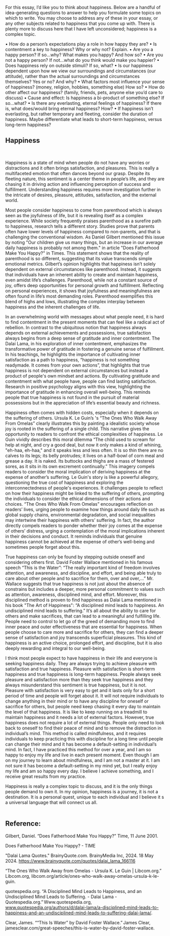 For this essay, I’d like you to think about happiness.  Below are a handful of idea-generating questions to answer to help you formulate some topics on which to write. 
You may choose to address any of these in your essay, or any other subjects related to happiness that you come up with. 
There is plenty more to discuss here that I have left unconsidered; happiness is a complex topic.

•	How do a person’s expectations play a role in how happy they are?
•	Is contentment a key to happiness? Why or why not? Explain.
•	Are you a happy person? If so…why? What makes you happy? And how so?
•	Are you not a happy person? If not…what do you think would make you happier?
•	Does happiness rely on outside stimuli? If so, what?
•	Is our happiness dependent upon how we view our surroundings and circumstances (our attitude), rather than the actual surroundings and circumstances themselves? Yes or no? And why?
•	What factors most influence your sense of happiness? (money, religion, hobbies, something else) How so?
•	How do other affect our happiness? (family, friends, pets, anyone else you’d care to discuss)
•	Cause and effect: Is happiness a bi-product of something else? If so…what?
•	Is there any everlasting, eternal feelings of happiness? If there is, what does/would bring eternal happiness? How?
•	If happiness isn’t everlasting, but rather temporary and fleeting, consider the duration of happiness. Maybe differentiate what leads to short-term happiness, versus long-term happiness?

## Happiness 
<br>

Happiness is a state of mind when people do not have any worries or distractions and it often brings satisfaction, and pleasures. This is really a multifaceted emotion that often dances beyond our grasp. Despite its fleeting nature, this sentiment is a center theme in people’s life, and they are chasing it in driving action and influencing perception of success and fulfillment. Understanding happiness requires more investigation further in the intricate of desires, pleasure, attitudes, satisfaction, and the external world. <br>

Most people consider happiness to come from parenthood which is always seen as the joyfulness of life, but it is revealing itself as a complex experience. While society frequently praises parenthood as a surefire path to happiness, research tells a different story. Studies prove that parents often have lower levels of happiness compared to non-parents, and that is challenging the conventional wisdom. As Daniel Gilbert mentioned this issue by noting "Our children give us many things, but an increase in our average daily happiness is probably not among them." in article "Does Fatherhood Make You Happy?" in Times. This statement shows that the reality of parenthood is so different, suggesting that its value transcends simple emotional metrics. Gilbert’s opinion highlights that happiness isn’t solely dependent on external circumstances like parenthood. Instead, it suggests that individuals have an inherent ability to create and maintain happiness, even amidst life’s challenges. Parenthood, while not a constant source of joy, offers deep opportunities for personal growth and fulfillment. Reflecting on personal experiences, it shows that joyfulness and meaningfulness are often found in life’s most demanding roles. Parenthood exemplifies this blend of highs and lows, illustrating the complex interplay between happiness and the inherent challenges of life. <br>

In an overwhelming world with messages about what people need, it is hard to find contentment in the present moments that can feel like a radical act of rebellion. In contrast to the ubiquitous notion that happiness always depends on external achievements and possessions, true satisfaction always begins from a deep sense of gratitude and inner contentment. The Dalai Lama, in his exploration of inner contentment, emphasizes the transformative power of gratitude in fostering a genuine sense of fulfillment. In his teachings, he highlights the importance of cultivating inner satisfaction as a path to happiness, “happiness is not something readymade. It comes from your own actions”, that highlights that true happiness is not dependent on external circumstances but instead a product of people's own mindset and actions. By cultivating gratitude and contentment with what people have, people can find lasting satisfaction. Research in positive psychology aligns with this view, highlighting the importance of gratitude in enhancing overall well-being. This reminds people that true happiness is not found in the pursuit of material possessions but in the appreciation of life’s essential beauty and richness. <br>

Happiness often comes with hidden costs, especially when it depends on the suffering of others. Ursula K. Le Guin’s 's “The Ones Who Walk Away From Omelas” clearly illustrates this by painting a idealistic society whose joy is rooted in the suffering of a single child. This narrative gives the opportunity to readers to confront the ethical complexities of happiness. Le Guin vividly describes this moral dilemma “The child used to scream for help at night, and cry a good deal, but now it only makes a kind of whining, "eh-haa, eh-haa," and it speaks less and less often. It is so thin there are no calves to its legs; its belly protrudes; it lives on a half-bowl of corn meal and grease a day. It is naked. Its buttocks and thighs are a mass of festered sores, as it sits in its own excrement continually.” This imagery compels readers to consider the moral implication of deriving happiness at the expense of another’s suffering. Le Guin's story is like a powerful allegory, questioning the true cost of happiness and exploring the interconnectedness of people's experiences. It challenges people to reflect on how their happiness might be linked to the suffering of others, prompting the individuals to consider the ethical dimensions of their actions and choices. “The Ones Who Walk From Omelas” encourages reflection on readers’ lives, urging people to examine how things around daily life such as global supply chains, environmental degradation, and social inequalities may intertwine their happiness with others’ suffering. In fact, the author directly compels readers to ponder whether their joy comes at the expense of others’ distress, urging a contemplation of the moral implications inherent in their decisions and conduct. It reminds individuals that genuine happiness cannot be achieved at the expense of other’s well-being and sometimes people forget about this. <br>

True happiness can only be found by stepping outside oneself and considering others first. David Foster Wallace mentioned in his famous speech “This is the Water”: “The really important kind of freedom involves attention, and awareness, and discipline, and effort, and being able truly to care about other people and to sacrifice for them, over and over,...” Mr. Wallace suggests that true happiness is not just about the absence of constrains but includes a deeper, more personal commitment to values such as attention, awareness, disciplined mind, and effort. Moreover, this disciplined method is proven to find happiness as Dalai Lama mentioned in his book "The Art of Happiness": “A disciplined mind leads to happiness. An undisciplined mind leads to suffering.” It’s all about the ability to care for others and make sacrifices, that can lead to a meaningful and fulfilling life. People need to control to let go of the greed of demanding more to find inner peace and outer effectiveness that are essential for happiness. When people choose to care more and sacrifice for others, they can find a deeper sense of satisfaction and joy transcends superficial pleasures. This kind of happiness is an active choice, prolonged effort, and discipline, but it is also deeply rewarding and integral to our well-being. <br>

I think most people expect to have happiness in their life and everyone is seeking happiness daily. They are always trying to achieve pleasure with satisfaction and true happiness. Pleasure with satisfaction is short-term happiness and true happiness is long-term happiness. People always seek pleasure and satisfaction more than they seek true happiness and they always misunderstand this sentiment is true happiness, but it is not. Pleasure with satisfaction is very easy to get and it lasts only for a short period of time and people will forget about it. It will not require individuals to change anything in their mind or to have any discipline for oneself or sacrifice for others, but people need keep chasing it every day to maintain the level of that happiness. It is like to keep running on a treadmill to maintain happiness and it needs a lot of external factors. However, true happiness does not require a lot of external things. People only need to look back to oneself to find their peace of mind and to remove the distraction in individual’s mind. This method is called mindfulness, and it requires individuals to keep practicing this with discipline for a long time until people can change their mind and it has become a default-setting in individual’s mind. In fact, I have practiced this method for over a year, and I am so happy to enjoy my life and live in each present moment. Even though I am on my journey to learn about mindfulness, and I am not a master at it. I am not sure it has become a default-setting in my mind yet, but I really enjoy my life and am so happy every day. I believe I achieve something, and I receive great results from my practice.  <br>

Happiness is really a complex topic to discuss, and it is the only things people demand to own it. In my opinion, happiness is a journey, it is not a destination. It is a personal quest, unique to each individual and I believe it s a universal language that will connect us all.  
<br>
## Reference: 

Gilbert, Daniel. “Does Fatherhood Make You Happy?” Time, 11 June 2001. 

Does Fatherhood Make You Happy? - TIME 

 

"Dalai Lama Quotes." BrainyQuote.com. BrainyMedia Inc, 2024. 18 May 2024. https://www.brainyquote.com/quotes/dalai_lama_166116 

 

“The Ones Who Walk Away from Omelas - Ursula K. Le Guin | Libcom.org.” Libcom.org, libcom.org/article/ones-who-walk-away-omelas-ursula-k-le-guin. 

quotespedia.org. “A Disciplined Mind Leads to Happiness, and an Undisciplined Mind Leads to Suffering. - Dalai Lama - Quotespedia.org.” Www.quotespedia.org, www.quotespedia.org/authors/d/dalai-lama/a-disciplined-mind-leads-to-happiness-and-an-undisciplined-mind-leads-to-suffering-dalai-lama/. 

 

Clear, James. ““This Is Water” by David Foster Wallace.” James Clear, jamesclear.com/great-speeches/this-is-water-by-david-foster-wallace. 

‌ 

 
